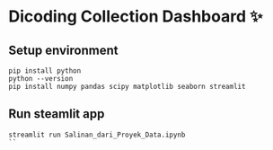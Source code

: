 # Dicoding Collection Dashboard ✨

## Setup environment
```
pip install python
python --version
pip install numpy pandas scipy matplotlib seaborn streamlit
```

## Run steamlit app
```
streamlit run Salinan_dari_Proyek_Data.ipynb
``
